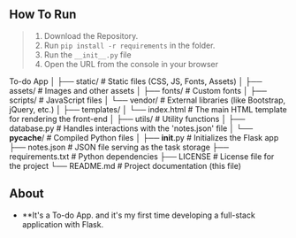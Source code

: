 
## How To Run
> 1. Download the Repository.
> 2. Run `pip install -r requirements` in the folder.
> 4. Run the `__init__.py` file
> 5. Open the URL from the console in your browser

To-do App
│
├── static/                        # Static files (CSS, JS, Fonts, Assets)
│   ├── assets/                    # Images and other assets
│   ├── fonts/                     # Custom fonts
│   ├── scripts/                   # JavaScript files
│   └── vendor/                    # External libraries (like Bootstrap, jQuery, etc.)
│
├── templates/
│   └── index.html                 # The main HTML template for rendering the front-end
│
├── utils/                         # Utility functions
│   ├── database.py                # Handles interactions with the 'notes.json' file
│   └── __pycache__/               # Compiled Python files
│
├── __init__.py                    # Initializes the Flask app
├── notes.json                     # JSON file serving as the task storage
├── requirements.txt               # Python dependencies
├── LICENSE                        # License file for the project
└── README.md                      # Project documentation (this file)


## About
- **It's a To-do App. and it's my first time developing a full-stack application with Flask.


